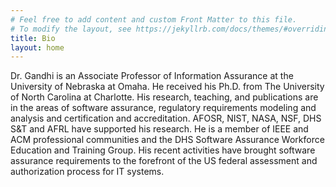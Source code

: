 ```yaml
---
# Feel free to add content and custom Front Matter to this file.
# To modify the layout, see https://jekyllrb.com/docs/themes/#overriding-theme-defaults
title: Bio
layout: home
---
```


Dr. Gandhi is an Associate Professor of Information Assurance at the University of Nebraska at Omaha. He received his Ph.D. from The University of North Carolina at Charlotte. His research, teaching, and publications are in the areas of software assurance, regulatory requirements modeling and analysis and certification and accreditation. AFOSR, NIST, NASA, NSF, DHS S&T and AFRL have supported his research. He is a member of IEEE and ACM professional communities and the DHS Software Assurance Workforce Education and Training Group. His recent activities have brought software assurance requirements to the forefront of the US federal assessment and authorization process for IT systems.
